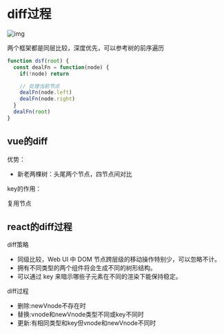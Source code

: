 # diff过程

![img](https://gitee.com/PENG_YUE/myImg/raw/master/uPic/iklAlG.png)

两个框架都是同层比较，深度优先，可以参考树的前序遍历

```js
function dsf(root) {
  const dealFn = function(node) {
    if(!node) return

    // 处理当前节点
    dealFn(node.left)
    dealFn(node.right)
  }
  dealFn(root)
}
```

## vue的diff

优势：

- 新老两棵树：头尾两个节点，四节点间对比

key的作用：

复用节点

## react的diff过程

diff策略

- 同级比较，Web UI 中 DOM 节点跨层级的移动操作特别少，可以忽略不计。
- 拥有不同类型的两个组件将会生成不同的树形结构。
- 可以通过 key 来暗示哪些子元素在不同的渲染下能保持稳定。

diff过程

- 删除:newVnode不存在时
- 替换:vnode和newVnode类型不同或key不同时
- 更新:有相同类型和key但vnode和newVnode不同时
